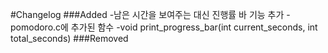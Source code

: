 #Changelog
###Added
-남은 시간을 보여주는 대신    진행률 바 기능 추가
-pomodoro.c에 추가된  함수 
-void print_progress_bar(int current_seconds, int total_seconds)
###Removed 
